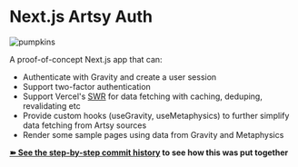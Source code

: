 # Next.js Artsy Auth

<img style="max-height: 400px" alt="pumpkins" src="https://user-images.githubusercontent.com/140521/89754650-c43f4e00-daaa-11ea-8e3c-a7dd745ce587.png">

A proof-of-concept Next.js app that can:

- Authenticate with Gravity and create a user session
- Support two-factor authentication
- Support Vercel's [SWR](https://swr.vercel.app) for data fetching with caching, deduping, revalidating etc
- Provide custom hooks (useGravity, useMetaphysics) to further simplify data fetching from Artsy sources
- Render some sample pages using data from Gravity and Metaphysics

**[➽ See the step-by-step commit history](https://github.com/anandaroop/nextjs-artsy-auth/commits/master) to see how this was put together**
